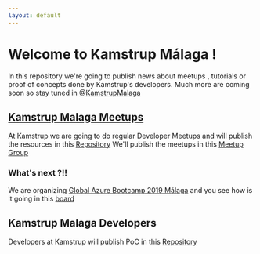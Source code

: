 ```yaml
---
layout: default
---
```


# Welcome to Kamstrup Málaga !

In this repository we're going to publish news about meetups , tutorials or proof of concepts done by Kamstrup's developers.
Much more are coming soon so stay tuned in [@KamstrupMalaga](https://twitter.com/kasmtrupmalaga)

## [Kamstrup Malaga Meetups](http://kamstrupmalagameetups.github.io)
At Kamstrup we are going to do regular Developer Meetups and will publish the resources in this [Repository](https://github.com/kamstrupmalagameetups)
We'll publish the meetups in this [Meetup Group](https://www.meetup.com/es-ES/Kamstrup-Malaga)

### What's next ?!!
We are organizing [Global Azure Bootcamp 2019 Málaga](https://www.meetup.com/es-ES/Kamstrup-Malaga/events/257073982/) and you see how is it going in this [board](https://github.com/orgs/kamstrupmalagameetups/projects/1)

## Kamstrup Malaga Developers
Developers at Kamstrup will publish PoC in this [Repository](https://github.com/kamstrupmalagadevelopers)




